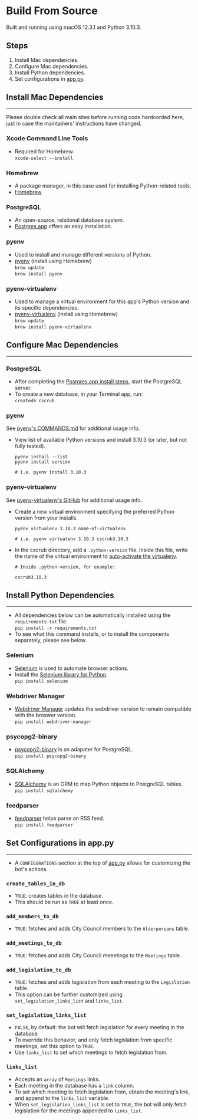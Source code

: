 # Build From Source
Built and running using macOS 12.3.1 and Python 3.10.3.

## Steps
1. Install Mac dependencies.
2. Configure Mac dependencies.
3. Install Python dependencies.
4. Set configurations in [app.py](../app.py).

## Install Mac Dependencies
<hr>

Please double check all main sites before running code hardcorded here, just in case the maintainers' instructions have changed.

### Xcode Command Line Tools
- Required for Homebrew. </br>
    `xcode-select --install`

### Homebrew
- A package manager, in this case used for installing Python-related tools.
- [Homebrew](https://brew.sh/)

### PostgreSQL
- An open-source, relational database system.
- [Postgres.app](https://postgresapp.com/) offers an easy installation.

### pyenv
- Used to install and manage different versions of Python.
- [pyenv](https://github.com/pyenv/pyenv) (install using Homebrew)</br>
    `brew update`</br>
    `brew install pyenv`

### pyenv-virtualenv
- Used to manage a virtual environment for this app's Python version and its specific dependencies.
- [pyenv-virtualenv](https://github.com/pyenv/pyenv-virtualenv) (install using Homebrew)</br>
    `brew update`</br>
    `brew install pyenv-virtualenv`

## Configure Mac Dependencies
<hr>

### PostgreSQL
- After completing the [Postgres.app install steps](https://postgresapp.com/), start the PostgreSQL server.
- To create a new database, in your Terminal app, run:</br>
`createdb cscrub`

### pyenv
See [pyenv's COMMANDS.md](https://github.com/pyenv/pyenv/blob/master/COMMANDS.md) for additional usage info.
- View list of available Python versions and install 3.10.3 (or later, but not fully tested).

    ```shell
    pyenv install --list
    pyenv install version

    # i.e. pyenv install 3.10.3
    ```

### pyenv-virtualenv
See [pyenv-virtualenv's GitHub](https://github.com/pyenv/pyenv-virtualenv) for additional usage info.
- Create a new virtual environment specifying the preferred Python version from your installs. 

    ```shell
    pyenv virtualenv 3.10.3 name-of-virtualenv

    # i.e. pyenv virtualenv 3.10.3 cscrub3.10.3
    ```
- In the cscrub directory, add a `.python-version` file. Inside this file, write the name of the virtual environment to [auto-activate the virtualenv](https://github.com/pyenv/pyenv-virtualenv#activate-virtualenv).

    ```shell
    # Inside .python-version, for example:

    cscrub3.10.3
    ```
## Install Python Dependencies
<hr>

- All dependencies below can be automatically installed using the `requirements.txt` file.</br>
    `pip install -r requirements.txt`
- To see what this command installs, or to install the components separately, please see below.

### Selenium
- [Selenium](https://www.selenium.dev/documentation/webdriver/getting_started/) is used to automate browser actions.
- Install the [Selenium library for Python](https://www.selenium.dev/documentation/webdriver/getting_started/install_library/).</br>
    `pip install selenium`

### Webdriver Manager
- [Webdriver Manager](https://github.com/SergeyPirogov/webdriver_manager) updates the webdriver version to remain compatible with the broswer version.</br> 
    `pip install webdriver-manager`

### psycopg2-binary
- [psycopg2-binary](https://pypi.org/project/psycopg2-binary/) is an adapater for PostgreSQL.</br>
    `pip install psycopg2-binary`

### SQLAlchemy
- [SQLAlchemy](https://docs.sqlalchemy.org/en/14/orm/quickstart.html) is an ORM to map Python objects to PostgreSQL tables.</br>
    `pip install sqlalchemy`

### feedparser
- [feedparser](https://pypi.org/project/feedparser/) helps parse an RSS feed.</br>
    `pip install feedparser`


## Set Configurations in app.py
<hr>

- A `CONFIGURATIONS` section at the top of [app.py](../app.py) allows for customizing the bot's actions. 

### `create_tables_in_db`
- `TRUE`: creates tables in the database.
- This should be run as `TRUE` at least once.

### `add_members_to_db`
- `TRUE`: fetches and adds City Council members to the `Alderpersons` table.

### `add_meetings_to_db`
- `TRUE`: fetches and adds City Council meeetings to the `Meetings` table.

### `add_legislation_to_db`
- `TRUE`: fetches and adds legislation from each meeting to the `Legislation` table.
- This option can be further customized using `set_legislation_links_list` and `links_list`.

### `set_legislation_links_list`
- `FALSE`, by default: the bot will fetch legislation for every meeting in the database. 
- To override this behavior, and only fetch legislation from specific meetings, set this option to `TRUE`. 
- Use `links_list` to set which meetings to fetch legislation from.

### `links_list`
- Accepts an `array` of `Meetings` links.
- Each meeting in the database has a `link` column.
- To set which meeting to fetch legislation from, obtain the meeting's link, and append to the `links_list` variable.
- When `set_legislation_links_list` is set to `TRUE`, the bot will only fetch legislation for the meetings appended to `links_list`. 
